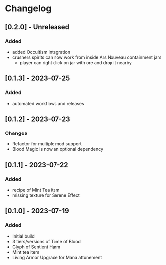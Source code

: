 # Changelog

## [0.2.0] - Unreleased

### Added

- added Occultism integration
- crushers spirits can now work from inside Ars Nouveau containment jars
    - player can right click on jar with ore and drop it nearby
    
## [0.1.3] - 2023-07-25

### Added

- automated workflows and releases

## [0.1.2] - 2023-07-23

### Changes

- Refactor for multiple mod support
- Blood Magic is now an optional dependency

## [0.1.1] - 2023-07-22

### Added

- recipe of Mint Tea item
- missing texture for Serene Effect

## [0.1.0] - 2023-07-19

### Added

- Initial build
- 3 tiers/versions of Tome of Blood
- Glyph of Sentient Harm
- Mint tea item
- Living Armor Upgrade for Mana attunement